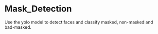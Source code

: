 # Mask_Detection
Use the yolo model to detect faces and classify masked, non-masked and bad-masked.
